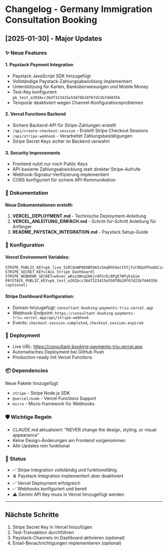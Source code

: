 # Changelog - Germany Immigration Consultation Booking

## [2025-01-30] - Major Updates

### ✨ Neue Features

#### 1. **Paystack Payment Integration**
- Paystack JavaScript SDK hinzugefügt
- Vollständige Paystack-Zahlungsabwicklung implementiert
- Unterstützung für Karten, Banküberweisungen und Mobile Money
- Test-Key konfiguriert: `pk_test_e201bcc36df323415e558f8b20f67d23b7d4035b`
- Temporär deaktiviert wegen Channel-Konfigurationsproblemen

#### 2. **Vercel Functions Backend**
- Sichere Backend-API für Stripe-Zahlungen erstellt
- `/api/create-checkout-session` - Erstellt Stripe Checkout Sessions
- `/api/stripe-webhook` - Verarbeitet Zahlungsbestätigungen
- Stripe Secret Keys sicher im Backend verwahrt

#### 3. **Security Improvements**
- Frontend nutzt nur noch Public Keys
- API-basierte Zahlungsabwicklung statt direkter Stripe-Aufrufe
- Webhook-Signatur-Verifizierung implementiert
- CORS konfiguriert für sichere API-Kommunikation

### 📝 Dokumentation

#### Neue Dokumentationen erstellt:
1. **VERCEL_DEPLOYMENT.md** - Technische Deployment-Anleitung
2. **VERCEL_ANLEITUNG_EINFACH.md** - Schritt-für-Schritt Anleitung für Anfänger
3. **README_PAYSTACK_INTEGRATION.md** - Paystack Setup-Guide

### 🔧 Konfiguration

#### Vercel Environment Variables:
```
STRIPE_PUBLIC_KEY=pk_live_51Rl8nWP0OXBFDAIs5mqRhh9atthTjfxC9DpXPhaQGCzd4LYWxBBqQrmq0kd6orkf8VuiJAzcH0CuRayqzPekdGm900pTg7NIl6
STRIPE_SECRET_KEY=[Aus Stripe Dashboard]
STRIPE_WEBHOOK_SECRET=whsec_wKsu3Wnq266jv9FGrEc8PgE7WTyksbim
PAYSTACK_PUBLIC_KEY=pk_test_e201bcc36df323415e558f8b20f67d23b7d4035b (optional)
```

#### Stripe Dashboard Konfiguration:
- Domain hinzugefügt: `consultant-booking-payments-triu.vercel.app`
- Webhook-Endpoint: `https://consultant-booking-payments-triu.vercel.app/api/stripe-webhook`
- Events: `checkout.session.completed`, `checkout.session.expired`

### 🚀 Deployment

- Live URL: https://consultant-booking-payments-triu.vercel.app
- Automatisches Deployment bei GitHub Push
- Production-ready mit Vercel Functions

### 📦 Dependencies

Neue Pakete hinzugefügt:
- `stripe` - Stripe Node.js SDK
- `@vercel/node` - Vercel Functions Support
- `micro` - Micro-framework für Webhooks

### 🛡️ Wichtige Regeln

- CLAUDE.md aktualisiert: "NEVER change the design, styling, or visual appearance"
- Keine Design-Änderungen am Frontend vorgenommen
- Alle Updates rein funktional

### 🔄 Status

- ✅ Stripe Integration vollständig und funktionsfähig
- ⏸️ Paystack Integration implementiert aber deaktiviert
- ✅ Vercel Deployment erfolgreich
- ✅ Webhooks konfiguriert und bereit
- ⚠️ Gemini API Key muss in Vercel hinzugefügt werden

---

## Nächste Schritte

1. Stripe Secret Key in Vercel hinzufügen
2. Test-Transaktion durchführen
3. Paystack-Channels im Dashboard aktivieren (optional)
4. Email-Benachrichtigungen implementieren (optional)